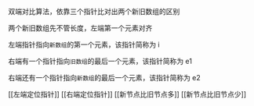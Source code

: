 双端对比算法，依靠三个指针比对出两个新旧数组的区别

两个新旧数组先不管长度，左端第一个元素对齐

左端指针指向`新数组`的第一个元素，该指针简称为 i

右端有一个指针指向`旧数组`的最后一个元素，该指针简称为 e1

右端还有一个指针指向`新数组`的最后一个元素，该指针简称为 e2

[[左端定位指针]]
[[右端定位指针]]
[[新节点比旧节点多]]
[[新节点比旧节点少]]